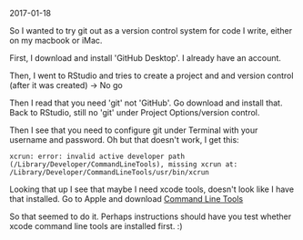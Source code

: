 2017-01-18

So I wanted to try git out as a version control system for code I write, either on my macbook or iMac.  

First, I download and install 'GitHub Desktop'. I already have an account.  

Then, I went to RStudio and tries to create a project and and version control (after it was created) -> No go

Then I read that you need 'git' not 'GitHub'. Go download and install that. Back to RStudio, still no 'git' under Project Options/version control.

Then I see that you need to configure git under Terminal with your username and password. Oh but that doesn't work, I get this:  
```
xcrun: error: invalid active developer path (/Library/Developer/CommandLineTools), missing xcrun at: /Library/Developer/CommandLineTools/usr/bin/xcrun
```

Looking that up I see that maybe I need xcode tools, doesn't look like I have that installed. Go to Apple and download [Command Line Tools](https://developer.apple.com/download/more/)

So that seemed to do it. Perhaps instructions should have you test whether xcode command line tools are installed first. :)
